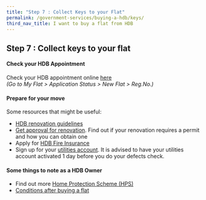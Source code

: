 ```yaml
---
title: "Step 7 : Collect Keys to your Flat"
permalink: /government-services/buying-a-hdb/keys/
third_nav_title: I want to buy a flat from HDB
---
```


## Step 7 : Collect keys to your flat

#### Check your HDB Appointment

Check your HDB appointment online [here](https://services2.hdb.gov.sg/webapp/SX05AWSPCP/SX05PSPCPLogin.jsp)<br>
<em>(Go to My Flat > Application Status > New Flat > Reg.No.)</em>

#### Prepare for your move

Some resources that might be useful:
- [HDB renovation guidelines](https://www.hdb.gov.sg/cs/infoweb/residential/living-in-an-hdb-flat/renovation&rendermode=preview)
- [Get approval for renovation](https://www.hdb.gov.sg/cs/infoweb/residential/living-in-an-hdb-flat/renovation/applying-for-approval). Find out if your renovation requires a permit and how you can obtain one
- Apply for [HDB Fire Insurance](https://www.hdb.gov.sg/cs/infoweb/residential/living-in-an-hdb-flat/fire-insurance)
- Sign up for your [utilities account](https://www.spgroup.com.sg/home). It is advised to have your utilities account activated 1 day before you do your defects check.

#### Some things to note as a HDB Owner
- Find out more [Home Protection Scheme (HPS)](https://www.cpf.gov.sg/eSvc/Web/Schemes/ApplyOrAdjustHpsCover/ImportantNotes)
- [Conditions after buying a flat](https://www.hdb.gov.sg/cs/infoweb/residential/buying-a-flat/new/conditions-after-buying?anchor=takingahousing)
